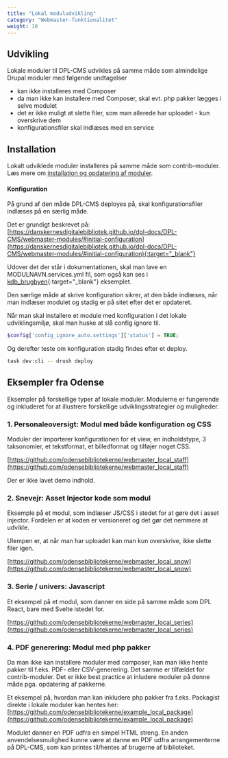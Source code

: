 ```yaml
---
title: "Lokal moduludvikling"
category: "Webmaster-funktionalitet"
weight: 10
---
```


## Udvikling

Lokale moduler til DPL-CMS udvikles på samme måde som almindelige Drupal moduler med følgende undtagelser

- kan ikke installeres med Composer
- da man ikke kan installere med Composer, skal evt. php pakker lægges i selve modulet
- det er ikke muligt at slette filer, som man allerede har uploadet - kun overskrive dem
- konfigurationsfiler skal indlæses med en service

## Installation
Lokalt udviklede moduler installeres på samme måde som contrib-moduler. Læs mere om [installation og opdatering af moduler](https://www.folkebibliotekernescms.dk/main/webmasterplanen/installation-af-moduler/).

#### Konfiguration

På grund af den måde DPL-CMS deployes på, skal konfigurationsfiler indlæses på en særlig måde.

Det er grundigt beskrevet på:
[https://danskernesdigitalebibliotek.github.io/dpl-docs/DPL-CMS/webmaster-modules/#initial-configuration](https://danskernesdigitalebibliotek.github.io/dpl-docs/DPL-CMS/webmaster-modules/#initial-configuration){:target="_blank"}

Udover det der står i dokumentationen, skal man lave en MODULNAVN.services.yml fil, som også kan ses i [kdb_brugbyen](https://github.com/kdb/kdb_brugbyen){:target="_blank"} eksemplet.

Den særlige måde at skrive konfiguration sikrer, at den både indlæses, når man indlæser modulet og stadig er på sitet efter det er opdateret.

Når man skal installere et module med konfiguration i det lokale udviklingsmiljø, skal man huske at slå config ignore til.

```php
$config['config_ignore_auto.settings']['status'] = TRUE;
```

Og derefter teste om konfiguration stadig findes efter et deploy.

```sh
task dev:cli -- drush deploy
```


## Eksempler fra Odense

Eksempler på forskellige typer af lokale moduler. Modulerne er fungerende og inkluderet for at illustrere forskellige udviklingsstrategier og muligheder.

### 1. Personaleoversigt: Modul med både konfiguration og CSS

Moduler der importerer konfigurationen for et view, en indholdstype, 3 taksonomier, et tekstformat, et billedformat og tilføjer noget CSS.

[https://github.com/odensebibliotekerne/webmaster_local_staff](https://github.com/odensebibliotekerne/webmaster_local_staff)

Der er ikke lavet demo indhold.

### 2. Snevejr: Asset Injector kode som modul

Eksemple på et modul, som indlæser JS/CSS i stedet for at gøre det i asset injector. Fordelen er at koden er versioneret og det gør det nemmere at udvikle.

Ulempen er, at når man har uploadet kan man kun overskrive, ikke slette filer igen.

[https://github.com/odensebibliotekerne/webmaster_local_snow](https://github.com/odensebibliotekerne/webmaster_local_snow)

### 3. Serie / univers: Javascript

Et eksempel på et modul, som danner en side på samme måde som DPL React, bare med Svelte istedet for.

[https://github.com/odensebibliotekerne/webmaster_local_series](https://github.com/odensebibliotekerne/webmaster_local_series)

### 4. PDF generering: Modul med php pakker

Da man ikke kan installere moduler med composer, kan man ikke hente pakker til f.eks. PDF- eller CSV-generering. Det samme er tilfældet for contrib-moduler. Det er ikke best practice at inludere moduler på denne måde pga. opdatering af pakkerne.

Et eksempel på, hvordan man kan inkludere php pakker fra f.eks. Packagist direkte i lokale moduler kan hentes her:
[https://github.com/odensebibliotekerne/example_local_package](https://github.com/odensebibliotekerne/example_local_package)

Modulet danner en PDF udfra en simpel HTML streng. En anden anvendelsesmulighed kunne være at danne en PDF udfra arrangementerne på DPL-CMS, som kan printes til/hentes af brugerne af biblioteket.
